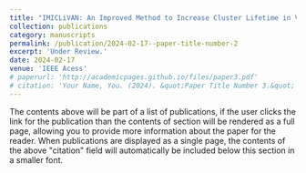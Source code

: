 ```yaml
---
title: "IMICLiVAN: An Improved Method to Increase Cluster Lifetime in Vehicular Ad Hoc Networks (VANETs)"
collection: publications
category: manuscripts
permalink: /publication/2024-02-17--paper-title-number-2
excerpt: 'Under Review.'
date: 2024-02-17
venue: 'IEEE Acess'
# paperurl: 'http://academicpages.github.io/files/paper3.pdf'
# citation: 'Your Name, You. (2024). &quot;Paper Title Number 3.&quot; <i>GitHub Journal of Bugs</i>. 1(3).'
---
```


The contents above will be part of a list of publications, if the user clicks the link for the publication than the contents of section will be rendered as a full page, allowing you to provide more information about the paper for the reader. When publications are displayed as a single page, the contents of the above "citation" field will automatically be included below this section in a smaller font.

